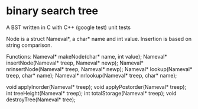 # binary search tree
A BST written in C with C++ (google test) unit tests

Node is a struct Nameval*, a char* name and int value. 
Insertion is based on string comparison. 

Functions:
Nameval* makeNode(char* name, int value);
Nameval* insertNode(Nameval* treep, Nameval* newp);
Nameval* nrinsertNode(Nameval* treep, Nameval* newp);
Nameval* lookup(Nameval* treep, char* name);
Nameval* nrlookup(Nameval* treep, char* name);

void applyInorder(Nameval* treep);
void applyPostorder(Nameval* treep);
int treeHeight(Nameval* treep);
int totalStorage(Nameval* treep);
void destroyTree(Nameval* tree);